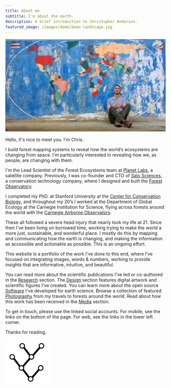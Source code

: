 ```yaml
---
title: About me
subtitle: I'm about the earth.
description: A brief introduction to Christopher Anderson.
featured_image: /images/demo/demo-landscape.jpg
---
```


<img src="/images/pages/map-seated.jpg">

Hello, it's nice to meet you. I'm Chris.

I build forest mapping systems to reveal how the world’s ecosystems are changing from space. I'm particularly interested in revealing how we, as people, are changing with them.

I'm the Lead Scientist of the Forest Ecosystems team at [Planet Labs](https://www.planet.com/products/planetary-variables/), a satellite company. Previously, I was co-founder and CTO of [Salo Sciences](https://salo.ai), a conservation technology company, where I designed and built the [Forest Observatory](https://www.forestobservatory.com).

I completed my PhD. at Stanford University at the [Center for Conservation Biology](https://ccb.stanford.edu), and throughout my 20’s I worked at the Department of Global Ecology at the Carnegie Institution for Science, flying across forests around the world with the [Carnegie Airborne Observatory](https://globalfutures.asu.edu/gdcs/global-airborne-observatory/).

These all followed a severe head injury that nearly took my life at 21. Since then I've been living on borrowed time, working trying to make the world a more just, sustainable, and wonderful place. I mostly do this by mapping and communicating how the earth is changing, and making the information as accessible and actionable as possible. This is an ongoing effort.

This website is a portfolio of the work I've done to this end, where I've focused on integrating images, words & numbers, working to provide insights that are informative, intuitive, and beautiful.

You can read more about the scientific publications I've led or co-authored in the [Research](/project/research) section. The [Design](/project/design) section features digital artwork and scientific figures I've created. You can learn more about the open source [Software](/project/software) I've developed for earth science. Browse a collection of featured [Photography](/project/photography) from my travels to forests around the world. Read about how this work has been received in the [Media](/project/media) section.

To get in touch, please use the linked social accounts. For mobile, see the links on the bottom of the page. For web, see the links in the lower left corner.

Thanks for reading.

<img style="max-width:10em;" src="/images/dichotomous-key.png">
